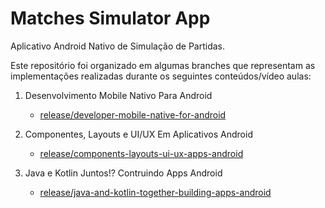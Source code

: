 # Matches Simulator App

Aplicativo Android Nativo de Simulação de Partidas.

Este repositório foi organizado em algumas branches que representam as implementações realizadas durante os seguintes conteúdos/vídeo aulas:

1. Desenvolvimento Mobile Nativo Para Android
   - [release/developer-mobile-native-for-android](https://github.com/kevinzamperetti/matches-simulator-app/tree/release/developer-mobile-native-for-android)

2. Componentes, Layouts e UI/UX Em Aplicativos Android
   - [release/components-layouts-ui-ux-apps-android](https://github.com/kevinzamperetti/matches-simulator-app/tree/release/components-layouts-ui-ux-apps-android)

3. Java e Kotlin Juntos!? Contruindo Apps Android
   - [release/java-and-kotlin-together-building-apps-android](https://github.com/kevinzamperetti/matches-simulator-app/tree/release/java-and-kotlin-together-building-apps-android)
